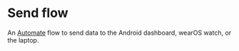 # Send flow

An [Automate](https://llamalab.com/automate/) flow to send data to the Android dashboard, wearOS watch, or the laptop.